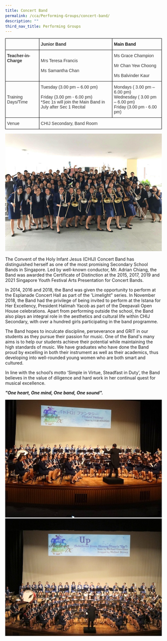 ```yaml
---
title: Concert Band
permalink: /cca/Performing-Groups/concert-band/
description: ""
third_nav_title: Performing Groups
---
```

<style type="text/css">
.tg  {border-collapse:collapse;border-spacing:0;}
.tg td{border-color:black;border-style:solid;border-width:1px;font-family:Arial, sans-serif;font-size:14px;
  overflow:hidden;padding:10px 5px;word-break:normal;}
.tg th{border-color:black;border-style:solid;border-width:1px;font-family:Arial, sans-serif;font-size:14px;
  font-weight:normal;overflow:hidden;padding:10px 5px;word-break:normal;}
.tg .tg-ujx6{color:#333;text-align:left;vertical-align:top}
.tg .tg-pvk6{color:#333;text-align:left;vertical-align:middle}
.tg .tg-h0uh{color:#333;font-weight:bold;text-align:left;vertical-align:middle}
.tg .tg-0lax{text-align:left;vertical-align:top}
.tg .tg-osjb{color:#333;font-weight:bold;text-align:left;vertical-align:top}
</style>
<table class="tg">
<thead>
  <tr>
    <th class="tg-h0uh"></th>
    <th class="tg-h0uh">Junior Band</th>
    <th class="tg-0lax"><span style="font-weight:bold">Main Band</span></th>
  </tr>
</thead>
<tbody>
  <tr>
    <td class="tg-osjb">Teacher-in-Charge<br></td>
    <td class="tg-pvk6"><span style="color:inherit;background-color:transparent">Mrs Teresa Francis</span><br><br><span style="color:inherit;background-color:transparent">Ms Samantha Chan</span></td>
    <td class="tg-ujx6">Ms Grace Champion <br><br>Mr Chan Yew Choong<br><br>Ms Balvinder Kaur</td>
  </tr>
  <tr>
    <td class="tg-pvk6"><span style="color:inherit;background-color:transparent">Training Days/Time</span><br></td>
    <td class="tg-ujx6"><span style="background-color:initial">Tuesday (3.00 pm – 6.00 pm)</span><br><br>Friday (3.00 pm - 6.00 pm)<br>*Sec 1s will join the Main Band in July after Sec 1 Recital</td>
    <td class="tg-ujx6">Mondays ( 3.00 pm – 6.00 pm)<br>Wednesday ( 3.00 pm – 6.00 pm) <br>Friday (3.00 pm - 6.00 pm)</td>
  </tr>
  <tr>
    <td class="tg-pvk6"><span style="color:inherit;background-color:transparent">Venue</span></td>
    <td class="tg-pvk6" colspan="2"><span style="color:inherit;background-color:transparent">CHIJ Secondary, Band Room </span></td>
  </tr>
</tbody>
</table>

![](/images/Concert%20Band%201.jpg)

The Convent of the Holy Infant Jesus (CHIJ) Concert Band has distinguished herself as one of the most promising Secondary School Bands in Singapore. Led by well-known conductor, Mr. Adrian Chiang, the Band was awarded the Certificate of Distinction at the 2015, 2017, 2019 and 2021 Singapore Youth Festival Arts Presentation for Concert Bands. 

  

In 2014, 2016 and 2018, the Band was given the opportunity to perform at the Esplanade Concert Hall as part of the 'Limelight" series. In November 2018, the Band had the privilege of being invited to perform at the Istana for Her Excellency, President Halimah Yacob as part of the Deepavali Open House celebrations. Apart from performing outside the school, the Band also plays an integral role in the aesthetics and cultural life within CHIJ Secondary, with over a hundred girls participating in the band programme. 

  

The Band hopes to inculcate discipline, perseverance and GRIT in our students as they pursue their passion for music. One of the Band's many aims is to help our students achieve their potential while maintaining the high standards of music. We have graduates who have done the Band proud by excelling in both their instrument as well as their academics, thus developing into well-rounded young women who are both smart and cultured. 

  

In line with the school’s motto ‘Simple in Virtue, Steadfast in Duty’, the Band believes in the value of diligence and hard work in her continual quest for musical excellence.

<strong><i>"One heart, One mind, One band, One sound".<i></strong>
	
![](/images/Concert%20Band%20(Students-2).jpg)
![](/images/Concert%20Band%20(Students-3).jpg)